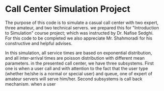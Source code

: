 # Call Center Simulation Project
The purpose of this code is to simulate a casual call center with 
two expert, three amateur, and two technical servers. we prepared
this for "Introduction to Simulation" course project; which was 
instructed by Dr. Nafise Sedghi. For this code to be completed we 
also appreciate Mr. Shahmoradi for his constructive and helpful 
advises.

In this simulation, all service times are based on exponential 
distribution, and all inter-arrival times are poisson distribution 
with different mean parameters. in the presented call center, we
have three subsystems. First one is when a user call and with attention
to the fact that the user type (whether he/she is a normal or special
user) and queue, one of expert of amateur servers will serve him/her.
Second subsystems is call back mechanism. when a user 

